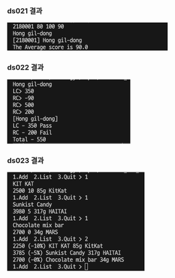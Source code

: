 ### ds021 결과

![img](./result/ds021.png)

### ds022 결과

![img](./result/ds022.png)

### ds023 결과

![img](./result/ds023.png)
